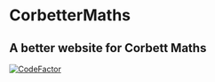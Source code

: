 # CorbetterMaths
## A better website for Corbett Maths
[![CodeFactor](https://www.codefactor.io/repository/github/cainy-a/corbettermaths/badge)](https://www.codefactor.io/repository/github/cainy-a/corbettermaths)
